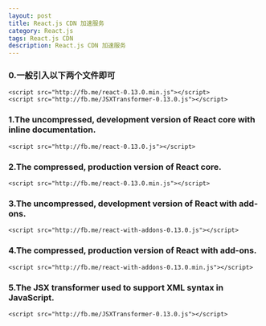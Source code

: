 ```yaml
---
layout: post
title: React.js CDN 加速服务
category: React.js
tags: React.js CDN
description: React.js CDN 加速服务
---
```


### 0.一般引入以下两个文件即可

	<script src="http://fb.me/react-0.13.0.min.js"></script>
	<script src="http://fb.me/JSXTransformer-0.13.0.js"></script>

### 1.The uncompressed, development version of React core with inline documentation.

	<script src="http://fb.me/react-0.13.0.js"></script>

### 2.The compressed, production version of React core.

	<script src="http://fb.me/react-0.13.0.min.js"></script>

### 3.The uncompressed, development version of React with add-ons.

	<script src="http://fb.me/react-with-addons-0.13.0.js"></script>

### 4.The compressed, production version of React with add-ons.

	<script src="http://fb.me/react-with-addons-0.13.0.min.js"></script>

### 5.The JSX transformer used to support XML syntax in JavaScript.

	<script src="http://fb.me/JSXTransformer-0.13.0.js"></script>